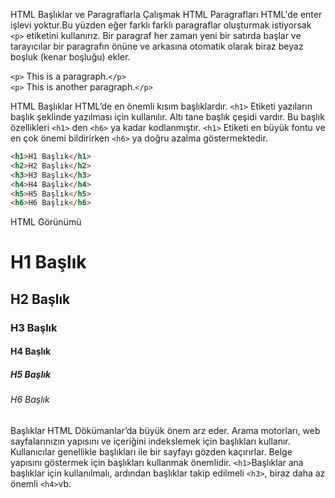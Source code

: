 HTML Başlıklar ve Paragraflarla Çalışmak
HTML Paragrafları
HTML'de enter işlevi yoktur.Bu yüzden eğer farklı farklı paragraflar oluşturmak istiyorsak `<p>` etiketini kullanırız. Bir paragraf her zaman yeni bir satırda başlar ve tarayıcılar bir paragrafın önüne ve arkasına otomatik olarak biraz beyaz boşluk (kenar boşluğu) ekler.

`<p>` This is a paragraph.`</p>`  
`<p>` This is another paragraph.`</p>` 

HTML Başlıklar
HTML’de en önemli kısım başlıklardır. `<h1>` Etiketi yazıların başlık şeklinde yazılması için kullanılır. Altı tane başlık çeşidi vardır. Bu başlık özellikleri `<h1>`  den `<h6>` ya kadar kodlanmıştır. `<h1>`  Etiketi en büyük fontu ve en çok önemi bildirirken `<h6>` ya doğru azalma göstermektedir.
```html
<h1>H1 Başlık</h1> 
<h2>H2 Başlık</h2>
<h3>H3 Başlık</h3>
<h4>H4 Başlık</h4>
<h5>H5 Başlık</h5>
<h6>H6 Başlık</h6>
```
HTML Görünümü
<h1>H1 Başlık</h1> 
<h2>H2 Başlık</h2>
<h3>H3 Başlık</h3>
<h4>H4 Başlık</h4>
<h5>H5 Başlık</h5>
<h6>H6 Başlık</h6>

Başlıklar HTML Dökümanlar’da büyük önem arz eder. Arama motorları, web sayfalarınızın yapısını ve içeriğini indekslemek için başlıkları kullanır. Kullanıcılar genellikle başlıkları ile bir sayfayı gözden kaçırırlar. Belge yapısını göstermek için başlıkları kullanmak önemlidir. `<h1>`Başlıklar ana başlıklar için kullanılmalı, ardından başlıklar takip edilmeli `<h3>`, biraz daha az önemli `<h4>`vb.